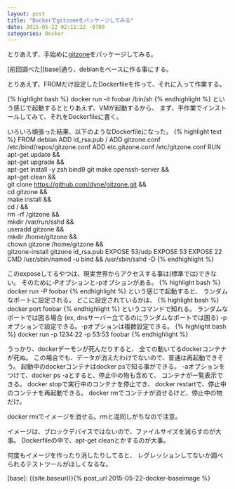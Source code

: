 ```yaml
---
layout: post
title: "Dockerでgitzoneをパッケージしてみる"
date: 2015-05-22 02:11:22 -0700
categories: Docker
---
```

とりあえず、手始めに[gitzone][gitzone]をパッケージしてみる。

[前回調べた][base]通り、debianをベースに作る事にする。

とりあえず、FROMだけ設定したDockerfileを作って、それに入って作業する。

{% highlight bash %}
docker run -it foobar /bin/sh
{% endhighlight %}
という感じで起動するととりあえず、VMが起動するから、
まず、手作業でインストールしてみて、それをDockerfileに書く。

いろいろ頑張った結果、以下のようなDockerfileになった。
{% highlight text %}
FROM debian
ADD id_rsa.pub /
ADD gitzone.conf /etc/bind/repos/gitzone.conf
ADD etc.gitzone.conf /etc/gitzone.conf
RUN apt-get update && \
    apt-get upgrade && \
    apt-get install -y zsh bind9 git make openssh-server && \
    apt-get clean && \
    git clone https://github.com/dyne/gitzone.git && \
    cd gitzone && \
    make install && \
    cd / && \
    rm -rf /gitzone && \
    mkdir /var/run/sshd && \
    useradd gitzone && \
    mkdir /home/gitzone && \
    chown gitzone /home/gitzone && \
    gitzone-install gitzone id_rsa.pub
EXPOSE 53/udp
EXPOSE 53
EXPOSE 22
CMD /usr/sbin/named -u bind && /usr/sbin/sshd -D
{% endhighlight %}

このexposeしてるやつは、現実世界からアクセスする事は(標準では)できない。
そのために-Pオプションと-pオプションがある。
{% highlight bash %}
docker run -P foobar
{% endhighlight %}
という感じで起動すると、
ランダムなポートに設定される。
どこに設定されているかは、
{% highlight bash %}
docker port foobar
{% endhighlight %}
というコマンドで知れる。
ランダムなポートでは困る場合
(ex, dnsサーバー立てるのにランダムなポートでは困る)
-pオプションで設定できる。-pオプションは複数設定できる。
{% highlight bash %}
docker run -p 1234:22 -p 53:53 foobar
{% endhighlight %}

うっかり、dockerデーモンが死んだりすると、
全ての動いてるdockerコンテナが死ぬ。
この場合でも、データが消えたわけでないので、普通は再起動できそう。
起動中のdockerコンテナはdocker psで知る事ができる。
-aオプションをつけて、docker ps -aとすると、停止中の物も含めて、
コンテナが一覧表示できる。
docker stopで実行中のコンテナを停止でき、
docker restartで、停止中のコンテナを再起動できる。
docker rmでコンテナが消せるけど、停止中の物だけ。

docker rmiでイメージを消せる。rmと混同しがちなので注意。

イメージは、ブロックデバイスではないので、ファイルサイズを減らすのが大事。
Dockerfileの中で、apt-get cleanとかするのが大事。

何度もイメージを作ったり消したりしてると、
レグレッションしてないか調べられるテストツールがほしくなるな。

[gitzone]: https://github.com/dyne/gitzone
[base]: {{site.baseurl}}{% post_url 2015-05-22-docker-baseimage %}
